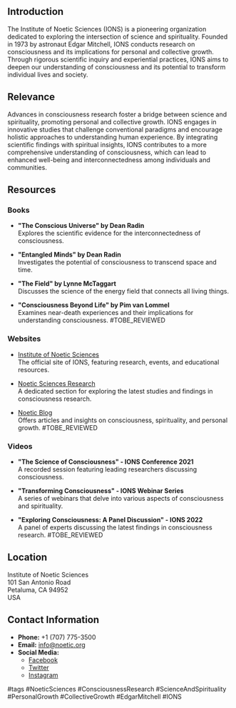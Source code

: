 ## Introduction
The Institute of Noetic Sciences (IONS) is a pioneering organization dedicated to exploring the intersection of science and spirituality. Founded in 1973 by astronaut Edgar Mitchell, IONS conducts research on consciousness and its implications for personal and collective growth. Through rigorous scientific inquiry and experiential practices, IONS aims to deepen our understanding of consciousness and its potential to transform individual lives and society.

## Relevance
Advances in consciousness research foster a bridge between science and spirituality, promoting personal and collective growth. IONS engages in innovative studies that challenge conventional paradigms and encourage holistic approaches to understanding human experience. By integrating scientific findings with spiritual insights, IONS contributes to a more comprehensive understanding of consciousness, which can lead to enhanced well-being and interconnectedness among individuals and communities.

## Resources

### Books
- **"The Conscious Universe" by Dean Radin**  
  Explores the scientific evidence for the interconnectedness of consciousness.
  
- **"Entangled Minds" by Dean Radin**  
  Investigates the potential of consciousness to transcend space and time.

- **"The Field" by Lynne McTaggart**  
  Discusses the science of the energy field that connects all living things.

- **"Consciousness Beyond Life" by Pim van Lommel**  
  Examines near-death experiences and their implications for understanding consciousness. #TOBE_REVIEWED

### Websites
- [Institute of Noetic Sciences](https://noetic.org)  
  The official site of IONS, featuring research, events, and educational resources.

- [Noetic Sciences Research](https://noetic.org/research)  
  A dedicated section for exploring the latest studies and findings in consciousness research.

- [Noetic Blog](https://noetic.org/blog)  
  Offers articles and insights on consciousness, spirituality, and personal growth. #TOBE_REVIEWED

### Videos
- **"The Science of Consciousness" - IONS Conference 2021**  
  A recorded session featuring leading researchers discussing consciousness.

- **"Transforming Consciousness" - IONS Webinar Series**  
  A series of webinars that delve into various aspects of consciousness and spirituality.

- **"Exploring Consciousness: A Panel Discussion" - IONS 2022**  
  A panel of experts discussing the latest findings in consciousness research. #TOBE_REVIEWED

## Location
Institute of Noetic Sciences  
101 San Antonio Road  
Petaluma, CA 94952  
USA

## Contact Information
- **Phone:** +1 (707) 775-3500  
- **Email:** info@noetic.org  
- **Social Media:**  
  - [Facebook](https://www.facebook.com/InstituteOfNoeticSciences)  
  - [Twitter](https://twitter.com/noetic)  
  - [Instagram](https://www.instagram.com/noetic_sciences/)  

#tags
#NoeticSciences #ConsciousnessResearch #ScienceAndSpirituality #PersonalGrowth #CollectiveGrowth #EdgarMitchell #IONS
